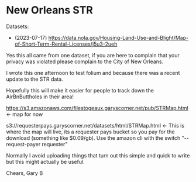 # New Orleans STR

Datasets:

* (2023-07-17) https://data.nola.gov/Housing-Land-Use-and-Blight/Map-of-Short-Term-Rental-Licenses/j5u3-2ueh

Yes this all came from one dataset, if you are here to complain that your privacy was violated please complain to the City of New Orleans.

I wrote this one afternoon to test folium and because there was a recent update to the STR data.  

Hopefully this will make it easier for people to track down the AirBnButtholes in their area!

https://s3.amazonaws.com/filestogeaux.garyscorner.net/pub/STRMap.html  <- map for now

s3://requesterpays.garyscorner.net/datasets/html/STRMap.html <-  This is where the map will live, its a requester pays bucket so you pay for the download (something like $0.09/gb).  Use the amazon cli with the switch "--request-payer requester"

Normally I avoid uploading things that turn out this simple and quick to write but this might actually be useful.

Chears,
Gary B
